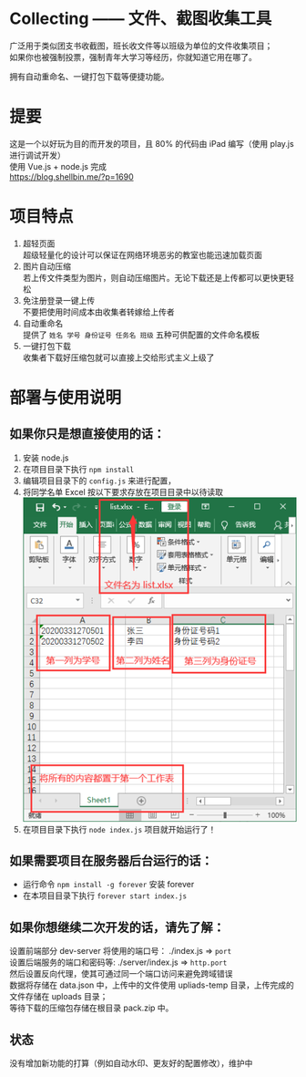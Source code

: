 # Collecting —— 文件、截图收集工具 

广泛用于类似团支书收截图，班长收文件等以班级为单位的文件收集项目；  
如果你也被强制投票，强制青年大学习等经历，你就知道它用在哪了。  

拥有自动重命名、一键打包下载等便捷功能。

# 提要
这是一个以好玩为目的而开发的项目，且 80% 的代码由 iPad 编写（使用 play.js 进行调试开发）  
使用 Vue.js + node.js 完成  
https://blog.shellbin.me/?p=1690

# 项目特点
1. 超轻页面  
超级轻量化的设计可以保证在网络环境恶劣的教室也能迅速加载页面
2. 图片自动压缩  
若上传文件类型为图片，则自动压缩图片。无论下载还是上传都可以更快更轻松
3. 免注册登录一键上传  
不要把使用时间成本由收集者转嫁给上传者
4. 自动重命名  
提供了 ```姓名 学号 身份证号 任务名 班级``` 五种可供配置的文件命名模板
5. 一键打包下载  
收集者下载好压缩包就可以直接上交给形式主义上级了

# 部署与使用说明
## 如果你只是想直接使用的话：
1. 安装 node.js
2. 在项目目录下执行 ```npm install```
3. 编辑项目目录下的 ```config.js``` 来进行配置，
4. 将同学名单 Excel 按以下要求存放在项目目录中以待读取
![image](https://github.com/ShellBin/Collecting/blob/main/IMG/001.png?raw=true)
5. 在项目目录下执行 ```node index.js``` 项目就开始运行了！

## 如果需要项目在服务器后台运行的话：

* 运行命令 ```npm install -g forever``` 安装 forever
* 在本项目目录下执行 ```forever start index.js```

## 如果你想继续二次开发的话，请先了解：
设置前端部分 dev-server 将使用的端口号： ./index.js => ```port```  
设置后端服务的端口和密码等: ./server/index.js => ```http.port```  
然后设置反向代理，使其可通过同一个端口访问来避免跨域错误  
数据将存储在 data.json 中，上传中的文件使用 upliads-temp 目录，上传完成的文件存储在 uploads 目录；  
等待下载的压缩包存储在根目录 pack.zip 中。

## 状态
没有增加新功能的打算（例如自动水印、更友好的配置修改），维护中
